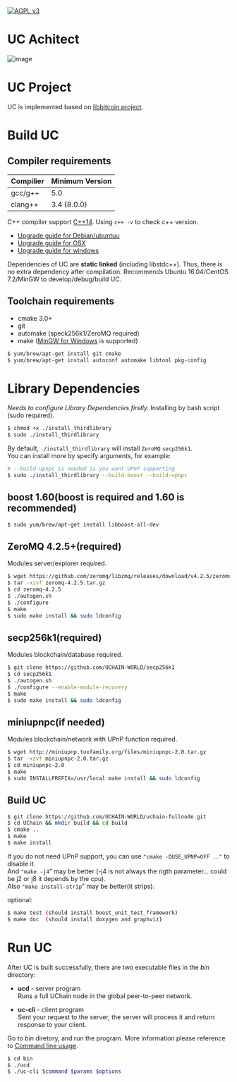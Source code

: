 [![AGPL v3](https://img.shields.io/badge/license-AGPL%20v3-brightgreen.svg)](./LICENSE)
# UC Achitect
![image](https://raw.githubusercontent.com/wiki/yangguanglu/pics/uchainachitect.jpeg)
# UC Project
UC is implemented based on [libbitcoin project](https://github.com/libbitcoin).


# Build UC

## Compiler requirements
| Compilier | Minimum Version |  
| ---------| ---------------- | 
| gcc/g++ |   5.0             |  
| clang++ |   3.4 (8.0.0)     |  

C++ compiler support [C++14](http://en.cppreference.com/w/cpp/compiler_support). 
Using `c++ -v` to check c++ version.
- [Upgrade guide for Debian/ubuntuu](https://github.com/libbitcoin/libbitcoin#debianubuntu)
- [Upgrade guide for OSX](https://github.com/libbitcoin/libbitcoin#macintosh)
- [Upgrade guide for windows](https://github.com/libbitcoin/libbitcoin#windows)

Dependencies of UC are **static linked** (including libstdc++). 
Thus, there is no extra dependency after compilation.
Recommends Ubuntu 16.04/CentOS 7.2/MinGW to develop/debug/build UC.

## Toolchain requirements
- cmake 3.0+
- git
- automake (speck256k1/ZeroMQ required)
- make ([MinGW for Windows](http://repo.msys2.org/distrib/x86_64/msys2-x86_64-20180531.exe) is supported)

```bash
$ yum/brew/apt-get install git cmake
$ yum/brew/apt-get install autoconf automake libtool pkg-config
```

# Library Dependencies
*Needs to configure Library Dependencies firstly.*
Installing by bash script (sudo required).
```bash
$ chmod +x ./install_thirdlibrary
$ sudo ./install_thirdlibrary
```
By default, `./install_thirdlibrary` will install `ZeroMQ` `secp256k1`.  
You can install more by specify arguments, for example:
```bash
# --build-upnpc is needed is you want UPnP supporting.
$ sudo ./install_thirdlibrary --build-boost --build-upnpc
```

## boost 1.60(boost is required and 1.60 is recommended)
```bash
$ sudo yum/brew/apt-get install libboost-all-dev
```

## ZeroMQ 4.2.5+(required)
Modules server/explorer required.

```bash
$ wget https://github.com/zeromq/libzmq/releases/download/v4.2.5/zeromq-4.2.5.tar.gz
$ tar -xzvf zeromq-4.2.5.tar.gz
$ cd zeromq-4.2.5
$ ./autogen.sh
$ ./configure
$ make
$ sudo make install && sudo ldconfig
```

## secp256k1(required) 
Modules blockchain/database required.

```bash
$ git clone https://github.com/UCHAIN-WORLD/secp256k1
$ cd secp256k1
$ ./autogen.sh
$ ./configure --enable-module-recovery
$ make
$ sudo make install && sudo ldconfig
```

## miniupnpc(if needed)
Modules blockchain/network with UPnP function required.

```bash
$ wget http://miniupnp.tuxfamily.org/files/miniupnpc-2.0.tar.gz
$ tar -xzvf miniupnpc-2.0.tar.gz
$ cd miniupnpc-2.0
$ make
$ sudo INSTALLPREFIX=/usr/local make install && sudo ldconfig
```

## Build UC
```bash
$ git clone https://github.com/UCHAIN-WORLD/uchain-fullnode.git
$ cd UChain && mkdir build && cd build
$ cmake ..
$ make
$ make install
```
If you do not need UPnP support, you can use `"cmake -DUSE_UPNP=OFF .."` to disable it.
<br>And `"make -j4`" may be better (-j4 is not always the rigth parameter... could be j2 or j8 it depends by the cpu).
<br>Also `"make install-strip`" may be better(it strips).

optional:
```bash
$ make test (should install boost_unit_test_framework)
$ make doc  (should install doxygen and graphviz)
```



# Run UC
After UC is built successfully, there are two executable files in the _bin_ directory:

 - **ucd** - server program  
   Runs a full UChain node in the global peer-to-peer network.

 - **uc-cli** - client program  
   Sent your request to the server, the server will process it and return response to your client.

Go to _bin_ diretory, and run the program.
More information please reference to [Command line usage]( https://github.com/UCHAIN-WORLD/uchain-fullnode/wiki/commands).
```bash
$ cd bin
$ ./ucd
$ ./uc-cli $command $params $options
```
